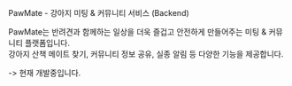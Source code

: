 PawMate - 강아지 미팅 & 커뮤니티 서비스 (Backend)

PawMate는 반려견과 함께하는 일상을 더욱 즐겁고 안전하게 만들어주는 미팅 & 커뮤니티 플랫폼입니다.  
강아지 산책 메이트 찾기, 커뮤니티 정보 공유, 실종 알림 등 다양한 기능을 제공합니다.


-> 현재 개발중입니다.
